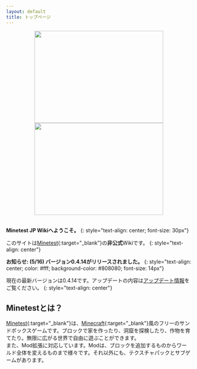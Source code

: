 ```yaml
---
layout: default
title: トップページ
---
```

<div align="center" style="height: 250px box-shadow: 0 10px 10px -10px #777">
  <div class="carousel slide" data-ride="carousel" data-interval="5000" style="width: 350px">
    <div class="carousel-inner" role="listbox">
      <div class="item active">
        <img width="350px" height="250px" src="http://minetest.wiki.fc2.com/image/screenshot_1.png">
      </div>
      <div class="item">
        <img width="350px" height="250px" src="http://minetest.wiki.fc2.com/image/screenshot_2.png">
      </div>
    </div>
  </div>
</div>

<br>

**Minetest JP Wikiへようこそ。**
{: style="text-align: center; font-size: 30px"}

このサイトは[Minetest](http://www.minetest.net){:target="_blank"}の**非公式**Wikiです。
{: style="text-align: center"}

**お知らせ: (5/16) バージョン0.4.14がリリースされました。**
{: style="text-align: center; color: #fff; background-color: #808080; font-size: 14px"}

現在の最新バージョンは0.4.14です。アップデートの内容は[アップデート情報](http://minetest.wiki.fc2.com/wiki/アップデート情報)をご覧ください。
{: style="text-align: center"}

## Minetestとは？
[Minetest](http://www.minetest.net){:target="_blank"}は、[Minecraft](https://minecraft.net){:target="_blank"}風のフリーのサンドボックスゲームです。ブロックで家を作ったり、洞窟を探検したり、作物を育てたり。無限に広がる世界で自由に遊ぶことができます。<br>また、Mod拡張に対応しています。Modは、ブロックを追加するものからワールド全体を変えるものまで様々です。それ以外にも、テクスチャパックとサブゲームがあります。
